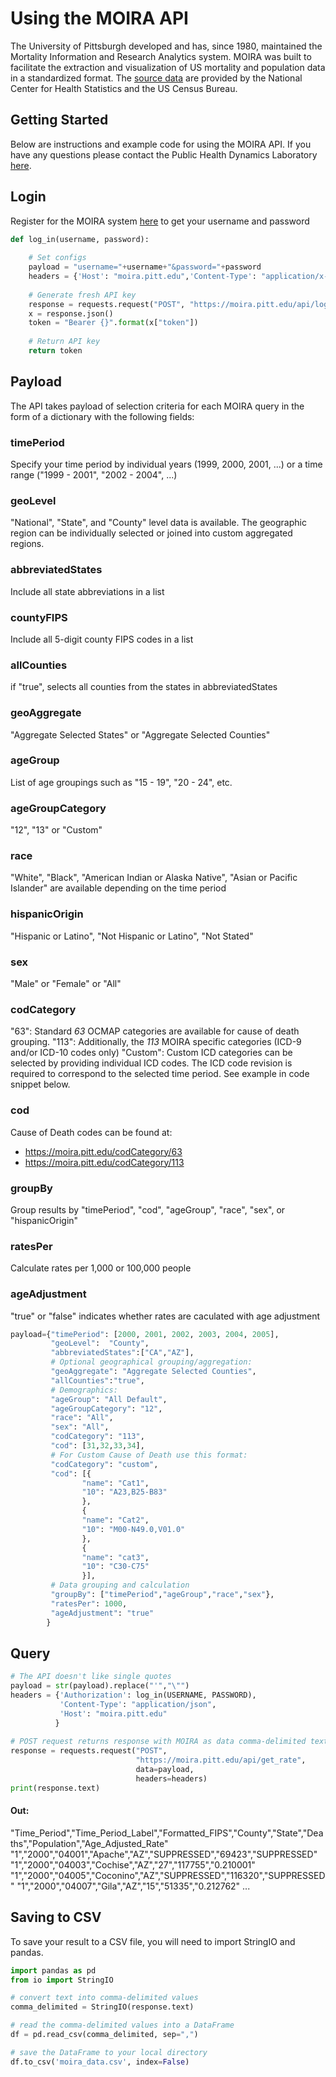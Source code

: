 # Using the MOIRA API 
The University of Pittsburgh developed and has, since 1980, maintained the Mortality Information and Research Analytics system. MOIRA was built to facilitate the extraction and visualization of US mortality and population data in a standardized format. The [source data](https://moira.pitt.edu/sources) are provided by the National Center for Health Statistics and the US Census Bureau.

## Getting Started
Below are instructions and example code for using the MOIRA API. If you have any questions please contact the Public Health Dynamics Laboratory [here](https://moira.pitt.edu/contact).

## Login
Register for the MOIRA system [here](https://moira.pitt.edu/users/create) to get your username and password
```python
def log_in(username, password):
    
    # Set configs
    payload = "username="+username+"&password="+password
    headers = {'Host': "moira.pitt.edu",'Content-Type': "application/x-www-form-urlencoded"}
    
    # Generate fresh API key
    response = requests.request("POST", "https://moira.pitt.edu/api/login", data=payload, headers=headers)
    x = response.json()
    token = "Bearer {}".format(x["token"]) 
    
    # Return API key
    return token 
```

## Payload
The API takes payload of selection criteria for each MOIRA query in the form of a dictionary with the following fields:
### timePeriod
Specify your time period by individual years (1999, 2000, 2001, ...) or a time range ("1999 - 2001", "2002 - 2004", ...)
### geoLevel
"National", "State", and "County" level data is available. The geographic region can be individually selected or joined into custom aggregated regions.
### abbreviatedStates
Include all state abbreviations in a list
### countyFIPS
Include all 5-digit county FIPS codes in a list
### allCounties
if "true", selects all counties from the states in abbreviatedStates
### geoAggregate
"Aggregate Selected States" or "Aggregate Selected Counties"
### ageGroup
List of age groupings such as "15 - 19", "20 - 24", etc.
### ageGroupCategory
"12", "13" or "Custom"
### race
"White", "Black", "American Indian or Alaska Native", "Asian or Pacific Islander" are available depending on the time period
### hispanicOrigin
"Hispanic or Latino", "Not Hispanic or Latino", "Not Stated"
### sex
"Male" or "Female" or "All"
### codCategory
"63": Standard *63* OCMAP categories are available for cause of death grouping. 
"113": Additionally, the *113* MOIRA specific categories (ICD-9 and/or ICD-10 codes only)
"Custom": Custom ICD categories can be selected by providing individual ICD codes. The ICD code revision is required to correspond to the selected time period. See example in code snippet below.
### cod
Cause of Death codes can be found at:
* https://moira.pitt.edu/codCategory/63
* https://moira.pitt.edu/codCategory/113
### groupBy
Group results by "timePeriod", "cod", "ageGroup", "race", "sex", or "hispanicOrigin"
### ratesPer
Calculate rates per 1,000 or 100,000 people
### ageAdjustment
"true" or "false" indicates whether rates are caculated with age adjustment

```python
payload={"timePeriod": [2000, 2001, 2002, 2003, 2004, 2005],
         "geoLevel":  "County",
         "abbreviatedStates":["CA","AZ"],
         # Optional geographical grouping/aggregation:
         "geoAggregate": "Aggregate Selected Counties",
         "allCounties":"true",
         # Demographics:
         "ageGroup": "All Default",
         "ageGroupCategory": "12",
         "race": "All",         
         "sex": "All",         
         "codCategory": "113",
         "cod": [31,32,33,34],
         # For Custom Cause of Death use this format:
         "codCategory": "custom",
         "cod": [{
                "name": "Cat1",
                "10": "A23,B25-B83"
                }, 
                {
                "name": "Cat2",
                "10": "M00-N49.0,V01.0"
                }, 
                {
                "name": "cat3",
                "10": "C30-C75"
                }],
         # Data grouping and calculation
         "groupBy": ["timePeriod","ageGroup","race","sex"},
         "ratesPer": 1000,
         "ageAdjustment": "true"
        }
```

## Query

```python
# The API doesn't like single quotes
payload = str(payload).replace("'","\"")
headers = {'Authorization': log_in(USERNAME, PASSWORD),
           'Content-Type': "application/json",
           'Host': "moira.pitt.edu"
          }
          
# POST request returns response with MOIRA as data comma-delimited text
response = requests.request("POST", 
                            "https://moira.pitt.edu/api/get_rate", 
                            data=payload, 
                            headers=headers)
print(response.text)
```
#### Out:
"Time_Period","Time_Period_Label","Formatted_FIPS","County","State","Deaths","Population","Age_Adjusted_Rate"
"1","2000","04001","Apache","AZ","SUPPRESSED","69423","SUPPRESSED"
"1","2000","04003","Cochise","AZ","27","117755","0.210001"
"1","2000","04005","Coconino","AZ","SUPPRESSED","116320","SUPPRESSED"
"1","2000","04007","Gila","AZ","15","51335","0.212762"
...

## Saving to CSV
To save your result to a CSV file, you will need to import StringIO and pandas.
```python
import pandas as pd
from io import StringIO

# convert text into comma-delimited values
comma_delimited = StringIO(response.text)

# read the comma-delimited values into a DataFrame
df = pd.read_csv(comma_delimited, sep=",")

# save the DataFrame to your local directory
df.to_csv('moira_data.csv', index=False)

```

